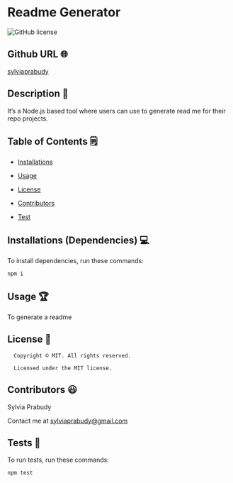 # Readme Generator
![GitHub license](https://img.shields.io/badge/license-MIT-yellowgreen.svg)

## Github URL 🌐

[sylviaprabudy](https://github.com/sylviaprabudy/)

## Description 📝

It’s a Node.js based tool where users can use to generate read me for their repo projects.


## Table of Contents 🗒

* [Installations](#dependencies)

* [Usage](#usage)


* [License](#license)


* [Contributors](#contributors)

* [Test](#test)


## Installations (Dependencies) 💻

To install dependencies, run these commands:

```
npm i
```


## Usage 🏆

To generate a readme

## License 📛

      Copyright © MIT. All rights reserved. 
      
      Licensed under the MIT license.


## Contributors 😃

Sylvia Prabudy

Contact me at sylviaprabudy@gmail.com


## Tests 🧪

To run tests, run these commands:

```
npm test
```

